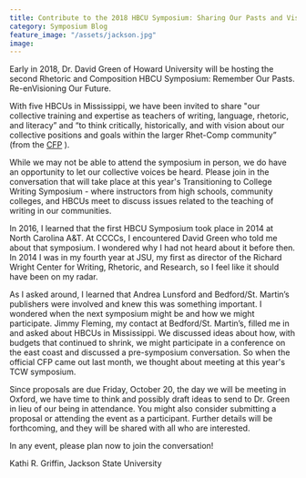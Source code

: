 ```yaml
---
title: Contribute to the 2018 HBCU Symposium: Sharing Our Pasts and Visions for Our Future
category: Symposium Blog
feature_image: "/assets/jackson.jpg"
image: 
---
```


Early in 2018, Dr. David Green of Howard University will be hosting the second Rhetoric and Composition HBCU Symposium: Remember Our Pasts. Re-enVisioning Our Future. 

<!-- more -->
 
With five HBCUs in Mississippi, we have been invited to share "our collective training and expertise as teachers of writing, language, rhetoric, and literacy” and “to think critically, historically, and with vision about our collective positions and goals within the larger Rhet-Comp community” (from the [CFP](https://community.macmillan.com/docs/DOC-8089-call-for-papers-rhet-comp-hbcu-symposium) ). 
 
While we may not be able to attend the symposium in person, we do have an opportunity to let our collective voices be heard. Please join in the conversation that will take place at this year's Transitioning to College Writing Symposium - where instructors from high schools, community colleges, and HBCUs meet to discuss issues related to the teaching of writing in our communities.  
 
In 2016, I learned that the first HBCU Symposium took place in 2014 at North Carolina A&T. At CCCCs, I encountered David Green who told me about that symposium. I wondered why I had not heard about it before then. In 2014 I was in my fourth year at JSU, my first as director of the Richard Wright Center for Writing, Rhetoric, and Research, so I feel like it should have been on my radar. 
 
As I asked around, I learned that Andrea Lunsford and Bedford/St. Martin’s publishers were involved and knew this was something important. I wondered when the next symposium might be and how we might participate. Jimmy Fleming, my contact at Bedford/St. Martin’s, filled me in and asked about HBCUs in Mississippi. We discussed ideas about how, with budgets that continued to shrink, we might participate in a conference on the east coast and discussed a pre-symposium conversation. So when the official CFP came out last month, we thought about meeting at this year's TCW symposium.
 
Since proposals are due Friday, October 20, the day we will be meeting in Oxford, we have time to think and possibly draft ideas to send to Dr. Green in lieu of our being in attendance. You might also consider submitting a proposal or attending the event as a participant. Further details will be forthcoming, and they will be shared with all who are interested.
 
In any event, please plan now to join the conversation!

Kathi R. Griffin, Jackson State University 
